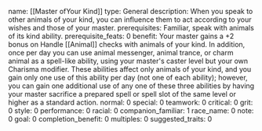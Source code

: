 name: [[Master ofYour Kind]]
type: General
description: When you speak to other animals of your kind, you can influence them to act according to your wishes and those of your master.
prerequisites: Familiar, speak with animals of its kind ability.
prerequisite_feats: 0
benefit: Your master gains a +2 bonus on Handle [[Animal]] checks with animals of your kind. In addition, once per day you can use animal messenger, animal trance, or charm animal as a spell-like ability, using your master's caster level but your own Charisma modifier. These abilities affect only animals of your kind, and you gain only one use of this ability per day (not one of each ability); however, you can gain one additional use of any one of these three abilities by having your master sacrifice a prepared spell or spell slot of the same level or higher as a standard action.
normal: 0
special: 0
teamwork: 0
critical: 0
grit: 0
style: 0
performance: 0
racial: 0
companion_familiar: 1
race_name: 0
note: 0
goal: 0
completion_benefit: 0
multiples: 0
suggested_traits: 0
